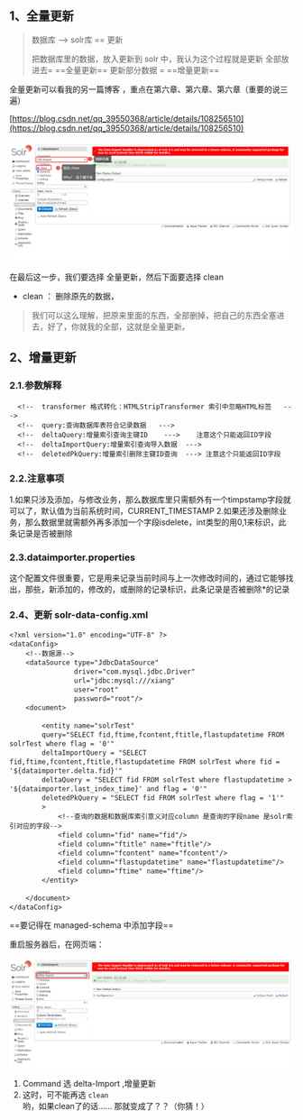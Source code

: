 ## 1、全量更新

> 数据库   -->     solr库       ==      更新
>
> 把数据库里的数据，放入更新到 solr 中，我认为这个过程就是更新  全部放进去= ==全量更新==    更新部分数据 = ==增量更新==

全量更新可以看我的另一篇博客 ，重点在第六章、第六章、第六章（重要的说三遍）

[https://blog.csdn.net/qq_39550368/article/details/108256510](https://blog.csdn.net/qq_39550368/article/details/108256510)

![image-20200827114409700](images/1.png)

在最后这一步，我们要选择  全量更新，然后下面要选择 clean

+ clean ： 删除原先的数据，

> 我们可以这么理解，把原来里面的东西，全部删掉，把自己的东西全塞进去，好了，你就我的全部，这就是全量更新。

## 2、增量更新

### 2.1.参数解释

```
  <!--  transformer 格式转化：HTMLStripTransformer 索引中忽略HTML标签   --->
  <!--  query:查询数据库表符合记录数据   --->
  <!--  deltaQuery:增量索引查询主键ID    --->    注意这个只能返回ID字段
  <!--  deltaImportQuery:增量索引查询导入数据  --->
  <!--  deletedPkQuery:增量索引删除主键ID查询  ---> 注意这个只能返回ID字段
```

### 2.2.注意事项

1.如果只涉及添加，与修改业务，那么数据库里只需额外有一个timpstamp字段就可以了，默认值为当前系统时间，CURRENT_TIMESTAMP
2.如果还涉及删除业务，那么数据里就需额外再多添加一个字段isdelete，int类型的用0,1来标识，此条记录是否被删除

### 2.3.dataimporter.properties

这个配置文件很重要，它是用来记录当前时间与上一次修改时间的，通过它能够找出，那些，新添加的，修改的，或删除的记录标识，此条记录是否被删除\*的记录

### 2.4、更新 solr-data-config.xml

```
<?xml version="1.0" encoding="UTF-8" ?>
<dataConfig> 
    <!--数据源-->
    <dataSource type="JdbcDataSource"
                driver="com.mysql.jdbc.Driver"
                url="jdbc:mysql:///xiang"
                user="root"
                password="root"/>
    <document> 

        <entity name="solrTest" 
        query="SELECT fid,ftime,fcontent,ftitle,flastupdatetime FROM solrTest where flag = '0'"
        deltaImportQuery = "SELECT fid,ftime,fcontent,ftitle,flastupdatetime FROM solrTest where fid = '${dataimporter.delta.fid}'"
        deltaQuery = "SELECT fid FROM solrTest where flastupdatetime > '${dataimporter.last_index_time}' and flag = '0'"
        deletedPkQuery = "SELECT fid FROM solrTest where flag = '1'"
        >
            <!--查询的数据和数据库索引意义对应column 是查询的字段name 是solr索引对应的字段-->
            <field column="fid" name="fid"/>
            <field column="ftitle" name="ftitle"/>
            <field column="fcontent" name="fcontent"/>
            <field column="flastupdatetime" name="flastupdatetime"/>
            <field column="ftime" name="ftime"/>
        </entity>
        
    </document> 
</dataConfig>
```

==要记得在 managed-schema 中添加字段==

重启服务器后，在网页端：

![image-20200827115311500](images/2.png)

1. Command 选  delta-Import ,增量更新
2. 这时，可不能再选 `clean` 哟，如果clean了的话......  那就变成了？？（你猜！）